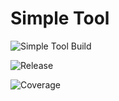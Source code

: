 # Simple Tool

![Simple Tool Build](https://github.com/farukcaglar/helloworld/workflows/Simple%20Tool/badge.svg)

![Release](https://github.com/farukcaglar/helloworld/workflows/Simple%20Tool/badge.svg?branch=master&event=release)

![Coverage](https://img.shields.io/coveralls/github.com/farukcaglar/helloworld/master)

